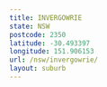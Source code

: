 ```yaml
---
title: INVERGOWRIE
state: NSW
postcode: 2350
latitude: -30.493397
longitude: 151.906153
url: /nsw/invergowrie/
layout: suburb
---
```

